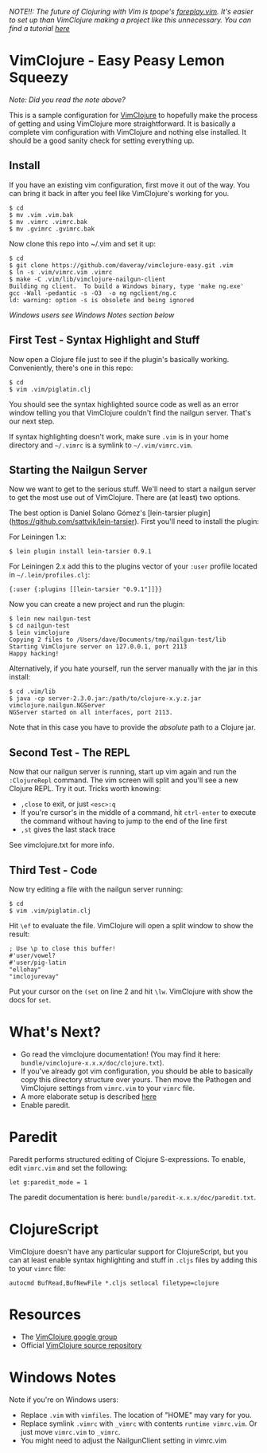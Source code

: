 *NOTE!!: The future of Clojuring with Vim is tpope's [foreplay.vim](https://github.com/tpope/vim-foreplay). It's easier to set up than VimClojure making a project like this unnecessary. You can find a tutorial [here](http://clojure-doc.org/articles/tutorials/vim_foreplay.html)*

# VimClojure - Easy Peasy Lemon Squeezy
*Note: Did you read the note above?*

This is a sample configuration for [VimClojure](http://www.vim.org/scripts/script.php?script_id=2501) to hopefully make the process of getting and using VimClojure more straightforward. It is basically a complete vim configuration with VimClojure and nothing else installed. It should be a good sanity check for setting everything up.

## Install
If you have an existing vim configuration, first move it out of the way. You can bring it back in after you feel like VimClojure's working for you.

    $ cd
    $ mv .vim .vim.bak
    $ mv .vimrc .vimrc.bak
    $ mv .gvimrc .gvimrc.bak

Now clone this repo into ~/.vim and set it up:

    $ cd
    $ git clone https://github.com/daveray/vimclojure-easy.git .vim
    $ ln -s .vim/vimrc.vim .vimrc
    $ make -C .vim/lib/vimclojure-nailgun-client
    Building ng client.  To build a Windows binary, type 'make ng.exe'
    gcc -Wall -pedantic -s -O3  -o ng ngclient/ng.c
    ld: warning: option -s is obsolete and being ignored

*Windows users see Windows Notes section below*

## First Test - Syntax Highlight and Stuff

Now open a Clojure file just to see if the plugin's basically working. Conveniently, there's one in this repo:

    $ cd
    $ vim .vim/piglatin.clj

You should see the syntax highlighted source code as well as an error window telling you that VimClojure couldn't find the nailgun server. That's our next step.

If syntax highlighting doesn't work, make sure `.vim` is in your home directory and `~/.vimrc` is a symlink to `~/.vim/vimrc.vim`.

## Starting the Nailgun Server

Now we want to get to the serious stuff. We'll need to start a nailgun server to get the most use out of VimClojure. There are (at least) two options.

The best option is Daniel Solano Gómez's [lein-tarsier plugin] (https://github.com/sattvik/lein-tarsier). First you'll need to install the plugin:

For Leiningen 1.x:

    $ lein plugin install lein-tarsier 0.9.1

For Leiningen 2.x add this to the plugins vector of your `:user` profile located in `~/.lein/profiles.clj`:

    {:user {:plugins [[lein-tarsier "0.9.1"]]}}

Now you can create a new project and run the plugin:

    $ lein new nailgun-test
    $ cd nailgun-test
    $ lein vimclojure
    Copying 2 files to /Users/dave/Documents/tmp/nailgun-test/lib
    Starting VimClojure server on 127.0.0.1, port 2113
    Happy hacking!

Alternatively, if you hate yourself, run the server manually with the jar in this install:

    $ cd .vim/lib
    $ java -cp server-2.3.0.jar:/path/to/clojure-x.y.z.jar vimclojure.nailgun.NGServer
    NGServer started on all interfaces, port 2113.

Note that in this case you have to provide the *absolute* path to a Clojure jar.

## Second Test - The REPL

Now that our nailgun server is running, start up vim again and run the `:ClojureRepl` command. The vim screen will split and you'll see a new Clojure REPL. Try it out. Tricks worth knowing:

* `,close` to exit, or just `<esc>:q`
* If you're cursor's in the middle of a command, hit `ctrl-enter` to execute the command without having to jump to the end of the line first
* `,st` gives the last stack trace

See vimclojure.txt for more info.

## Third Test - Code

Now try editing a file with the nailgun server running:

    $ cd
    $ vim .vim/piglatin.clj

Hit `\ef` to evaluate the file. VimClojure will open a split window to show the result:

    ; Use \p to close this buffer!
    #'user/vowel?
    #'user/pig-latin
    "ellohay"
    "imclojurevay"

Put your cursor on the `(set` on line 2 and hit `\lw`. VimClojure with show the docs for `set`.

# What's Next?

* Go read the vimclojure documentation! (You may find it here: `bundle/vimclojure-x.x.x/doc/clojure.txt`).
* If you've already got vim configuration, you should be able to basically copy this directory structure over yours. Then move the Pathogen and VimClojure settings from `vimrc.vim` to your `vimrc` file.
* A more elaborate setup is described [here](http://blog.darevay.com/2010/10/how-i-tamed-vimclojure/)
* Enable paredit.

# Paredit

Paredit performs structured editing of Clojure S-expressions. To enable, edit `vimrc.vim` and set the following:

    let g:paredit_mode = 1

The paredit documentation is here: `bundle/paredit-x.x.x/doc/paredit.txt`.

# ClojureScript
VimClojure doesn't have any particular support for ClojureScript, but you can at least enable syntax highlighting and stuff in `.cljs` files by adding this to your `vimrc` file:

    autocmd BufRead,BufNewFile *.cljs setlocal filetype=clojure

# Resources

* The [VimClojure google group](https://groups.google.com/group/vimclojure)
* Official [VimClojure source repository](https://groups.google.com/group/vimclojure)

# Windows Notes

Note if you're on Windows users:

* Replace `.vim` with `vimfiles`. The location of "HOME" may vary for you.
* Replace symlink `.vimrc` with `_vimrc` with contents `runtime vimrc.vim`. Or just move `vimrc.vim` to `_vimrc`.
* You might need to adjust the NailgunClient setting in vimrc.vim

